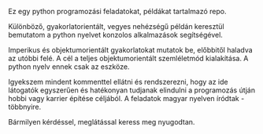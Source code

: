 Ez egy python programozási feladatokat, példákat tartalmazó repo.

Különböző, gyakorlatorientált, vegyes nehézségű példán keresztül bemutatom a python nyelvet konzolos alkalmazások segítségével.

Imperikus és objektumorientált gyakorlatokat mutatok be, előbbitől haladva az utóbbi felé. A cél a teljes objektumorientált szemléletmód kialakítása. A python nyelv ennek csak az eszköze.

Igyekszem mindent kommenttel ellátni és rendszerezni, hogy az ide látogatók egyszerűen és hatékonyan tudjanak elindulni a programozás útján hobbi vagy karrier építése céljából.
A feladatok magyar nyelven íródtak -többnyire.

Bármilyen kérdéssel, meglátással keress meg nyugodtan.
